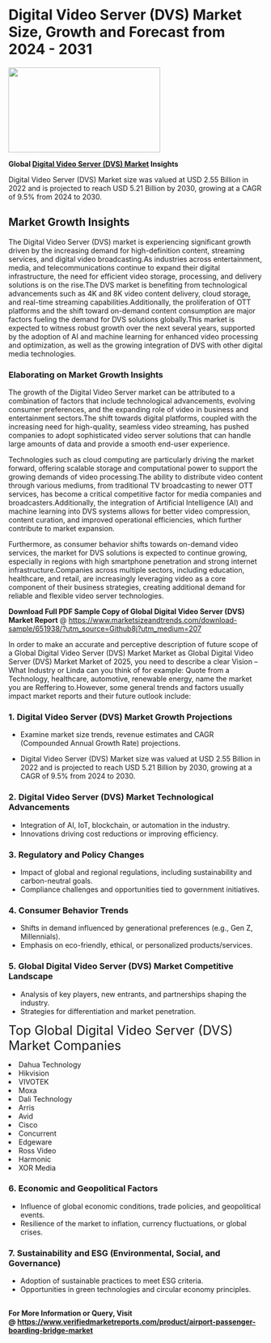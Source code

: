 <H1>Digital Video Server (DVS) Market Size, Growth and Forecast from 2024 - 2031</H1><img class="aligncenter size-medium wp-image-584254" src="https://thirdeyenews.in/wp-content/uploads/2024/09/Global-Market-Research-300x168.jpeg" alt="" width="300" height="168" /><p><strong>Global&nbsp;<a href="https://www.marketsizeandtrends.com/download-sample/651938/?utm_source=Github8j?utm_medium=207">Digital Video Server (DVS) Market</a> Insights</strong></p><p>Digital Video Server (DVS) Market size was valued at USD 2.55 Billion in 2022 and is projected to reach USD 5.21 Billion by 2030, growing at a CAGR of 9.5% from 2024 to 2030.</p><p><h2>Market Growth Insights</h2> <p>The Digital Video Server (DVS) market is experiencing significant growth driven by the increasing demand for high-definition content, streaming services, and digital video broadcasting.As industries across entertainment, media, and telecommunications continue to expand their digital infrastructure, the need for efficient video storage, processing, and delivery solutions is on the rise.The DVS market is benefiting from technological advancements such as 4K and 8K video content delivery, cloud storage, and real-time streaming capabilities.Additionally, the proliferation of OTT platforms and the shift toward on-demand content consumption are major factors fueling the demand for DVS solutions globally.This market is expected to witness robust growth over the next several years, supported by the adoption of AI and machine learning for enhanced video processing and optimization, as well as the growing integration of DVS with other digital media technologies.</p> <h3>Elaborating on Market Growth Insights</h3> <p>The growth of the Digital Video Server market can be attributed to a combination of factors that include technological advancements, evolving consumer preferences, and the expanding role of video in business and entertainment sectors.The shift towards digital platforms, coupled with the increasing need for high-quality, seamless video streaming, has pushed companies to adopt sophisticated video server solutions that can handle large amounts of data and provide a smooth end-user experience.</p> <p>Technologies such as cloud computing are particularly driving the market forward, offering scalable storage and computational power to support the growing demands of video processing.The ability to distribute video content through various mediums, from traditional TV broadcasting to newer OTT services, has become a critical competitive factor for media companies and broadcasters.Additionally, the integration of Artificial Intelligence (AI) and machine learning into DVS systems allows for better video compression, content curation, and improved operational efficiencies, which further contribute to market expansion.</p> <p>Furthermore, as consumer behavior shifts towards on-demand video services, the market for DVS solutions is expected to continue growing, especially in regions with high smartphone penetration and strong internet infrastructure.Companies across multiple sectors, including education, healthcare, and retail, are increasingly leveraging video as a core component of their business strategies, creating additional demand for reliable and flexible video server technologies.</p> <p><span class=""><strong>Download Full PDF Sample Copy of Global Digital Video Server (DVS) Market Report</strong> @ <a href="https://www.marketsizeandtrends.com/download-sample/651938/?utm_source=Github8j?utm_medium=207" target="_blank">https://www.marketsizeandtrends.com/download-sample/651938/?utm_source=Github8j?utm_medium=207</a></span></p><p>In order to make an accurate and perceptive description of future scope of a Global&nbsp;Digital Video Server (DVS) Market Market as Global&nbsp;Digital Video Server (DVS) Market Market of 2025, you need to describe a clear Vision &ndash; What Industry or Linda can you think of for example: Quote from a Technology, healthcare, automotive, renewable energy, name the market you are Reffering to.However, some general trends and factors usually impact market reports and their future outlook include:</p><h3>1.&nbsp;<strong>Digital Video Server (DVS) Market Growth Projections</strong></h3><ul><li>Examine market size trends, revenue estimates and CAGR (Compounded Annual Growth Rate) projections.</li><li><p>Digital Video Server (DVS) Market size was valued at USD 2.55 Billion in 2022 and is projected to reach USD 5.21 Billion by 2030, growing at a CAGR of 9.5% from 2024 to 2030.</p></li></ul><h3>2.&nbsp;<strong>Digital Video Server (DVS) Market Technological Advancements</strong></h3><ul><li>Integration of AI, IoT, blockchain, or automation in the industry.</li><li>Innovations driving cost reductions or improving efficiency.</li></ul><h3>3.&nbsp;<strong>Regulatory and Policy Changes</strong></h3><ul><li>Impact of global and regional regulations, including sustainability and carbon-neutral goals.</li><li>Compliance challenges and opportunities tied to government initiatives.</li></ul><h3>4.&nbsp;<strong>Consumer Behavior Trends</strong></h3><ul><li>Shifts in demand influenced by generational preferences (e.g., Gen Z, Millennials).</li><li>Emphasis on eco-friendly, ethical, or personalized products/services.</li></ul><h3>5.&nbsp;<strong>Global Digital Video Server (DVS) Market Competitive Landscape</strong></h3><ul><li>Analysis of key players, new entrants, and partnerships shaping the industry.</li><li>Strategies for differentiation and market penetration.</li></ul><p data-pm-slice="1 1 []"><span style="color: inherit; font-family: inherit; font-size: 25px;">Top Global Digital Video Server (DVS) Market Companies</span></p><div class="" data-test-id=""><p><li>Dahua Technology</li><li> Hikvision</li><li> VIVOTEK</li><li> Moxa</li><li> Dali Technology</li><li> Arris</li><li> Avid</li><li> Cisco</li><li> Concurrent</li><li> Edgeware</li><li> Ross Video</li><li> Harmonic</li><li> XOR Media</li></p></div><h3>6.&nbsp;<strong>Economic and Geopolitical Factors</strong></h3><ul><li>Influence of global economic conditions, trade policies, and geopolitical events.</li><li>Resilience of the market to inflation, currency fluctuations, or global crises.</li></ul><h3>7.&nbsp;<strong>Sustainability and ESG (Environmental, Social, and Governance)</strong></h3><ul><li>Adoption of sustainable practices to meet ESG criteria.</li><li>Opportunities in green technologies and circular economy principles.</li></ul><h2><strong style="font-size: 14px;">For More Information or Query, Visit @&nbsp;</strong><a style="background-color: #ffffff; font-size: 14px;" href="https://www.marketsizeandtrends.com/report/digital-video-server-dvs-market/" target="_blank">https://www.verifiedmarketreports.com/product/airport-passenger-boarding-bridge-market</a></h2>